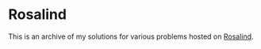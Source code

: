 # Rosalind

This is an archive of my solutions for various problems hosted on [Rosalind](http://rosalind.info/problems/list-view/).
